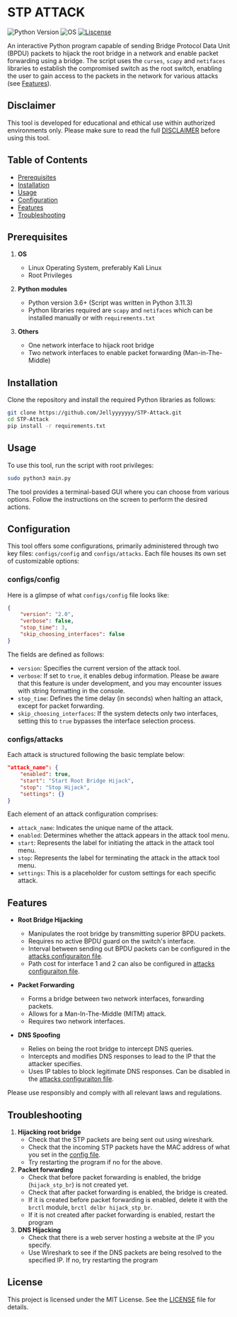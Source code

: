 # STP ATTACK

![Python Version](https://img.shields.io/badge/python-3.6+-blue?style=for-the-badge&logo=python)
![OS](https://img.shields.io/badge/OS-GNU%2FLinux-red?style=for-the-badge&logo=linux)
[![Liscense](https://img.shields.io/badge/LICENSE-MIT-green?style=for-the-badge)](LICENSE)

An interactive Python program capable of sending Bridge Protocol Data Unit (BPDU) packets to hijack the root bridge in a network and enable packet forwarding using a bridge.
The script uses the `curses`, `scapy` and `netifaces` libraries to establish the compromised switch as the root switch, enabling the user to gain access to the packets in the network for various attacks (see [Features](#features)).

## Disclaimer

This tool is developed for educational and ethical use within authorized environments only. 
Please make sure to read the full [DISCLAIMER](DISCLAIMER) before using this tool.

## Table of Contents

- [Prerequisites](#prerequisites)
- [Installation](#installation)
- [Usage](#usage)
- [Configuration](#configuration)
- [Features](#features)
- [Troubleshooting](#troubleshooting)

## Prerequisites

1. **OS**
    * Linux Operating System, preferably Kali Linux
    * Root Privileges

2. **Python modules**
    * Python version 3.6+ (Script was written in Python 3.11.3)
    * Python libraries required are `scapy` and `netifaces` which can be installed manually or with `requirements.txt`

3. **Others**
    * One network interface to hijack root bridge
    * Two network interfaces to enable packet forwarding (Man-in-The-Middle)

## Installation

Clone the repository and install the required Python libraries as follows:

```bash
git clone https://github.com/Jellyyyyyyy/STP-Attack.git
cd STP-Attack
pip install -r requirements.txt
```

## Usage

To use this tool, run the script with root privileges:

```bash
sudo python3 main.py
```

The tool provides a terminal-based GUI where you can choose from various options. Follow the instructions on the screen to perform the desired actions.

## Configuration

This tool offers some configurations, primarily administered through two key files: `configs/config` and `configs/attacks`. Each file houses its own set of customizable options:

### configs/config

Here is a glimpse of what `configs/config` file looks like:

```json
{
    "version": "2.0",
    "verbose": false,
    "stop_time": 3,
    "skip_choosing_interfaces": false
}
```

The fields are defined as follows:

- `version`: Specifies the current version of the attack tool.
- `verbose`: If set to `true`, it enables debug information. Please be aware that this feature is under development, and you may encounter issues with string formatting in the console.
- `stop_time`: Defines the time delay (in seconds) when halting an attack, except for packet forwarding.
- `skip_choosing_interfaces`: If the system detects only two interfaces, setting this to `true` bypasses the interface selection process.

### configs/attacks

Each attack is structured following the basic template below:

```json
"attack_name": {
    "enabled": true,
    "start": "Start Root Bridge Hijack",
    "stop": "Stop Hijack",
    "settings": {}
}
```

Each element of an attack configuration comprises:

- `attack_name`: Indicates the unique name of the attack.
- `enabled`: Determines whether the attack appears in the attack tool menu.
- `start`: Represents the label for initiating the attack in the attack tool menu.
- `stop`: Represents the label for terminating the attack in the attack tool menu.
- `settings`: This is a placeholder for custom settings for each specific attack. 


## Features

- **Root Bridge Hijacking**
  - Manipulates the root bridge by transmitting superior BPDU packets.
  - Requires no active BPDU guard on the switch's interface.
  - Interval between sending out BPDU packets can be configured in the [attacks configuraiton file](configs/attacks).
  - Path cost for interface 1 and 2 can also be configured in [attacks configuraiton file](configs/attacks).

- **Packet Forwarding**
  - Forms a bridge between two network interfaces, forwarding packets.
  - Allows for a Man-In-The-Middle (MITM) attack.
  - Requires two network interfaces.

- **DNS Spoofing**
  - Relies on being the root bridge to intercept DNS queries.
  - Intercepts and modifies DNS responses to lead to the IP that the attacker specifies.
  - Uses IP tables to block legitimate DNS responses. Can be disabled in the [attacks configuraiton file](configs/attacks).

Please use responsibly and comply with all relevant laws and regulations.

## Troubleshooting

1. **Hijacking root bridge**
   - Check that the STP packets are being sent out using wireshark.
   - Check that the incoming STP packets have the MAC address of what you set in the [config file](configs/config).
   - Try restarting the program if no for the above.
2. **Packet forwarding**
   - Check that before packet forwarding is enabled, the bridge (`hijack_stp_br`) is not created yet. 
   - Check that after packet forwarding is enabled, the bridge is created.
   - If it is created before packet forwarding is enabled, delete it with the `brctl` module, `brctl delbr hijack_stp_br`.
   - If it is not created after packet forwarding is enabled, restart the program
3. **DNS Hijacking**
   - Check that there is a web server hosting a website at the IP you specify.
   - Use Wireshark to see if the DNS packets are being resolved to the specified IP. If no, try restarting the program

## License

This project is licensed under the MIT License. See the [LICENSE](LICENSE) file for details.
